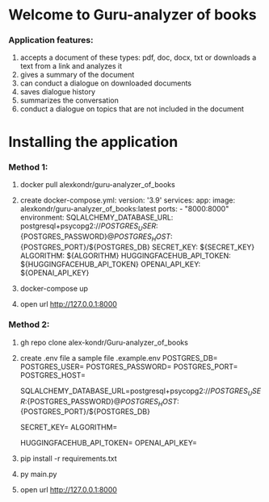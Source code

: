 # Welcome to Guru-analyzer of books

### Application features:
1. accepts a document of these types: pdf, doc, docx, txt or downloads a text from a link and analyzes it
2. gives a summary of the document
3. can conduct a dialogue on downloaded documents
4. saves dialogue history
5. summarizes the conversation
6. conduct a dialogue on topics that are not included in the document

# Installing the application

### Method 1:

1. docker pull alexkondr/guru-analyzer_of_books
2. create docker-compose.yml:
    version: '3.9'
    services:
      app:
        image: alexkondr/guru-analyzer_of_books:latest
        ports:
          - "8000:8000"
        environment:
          SQLALCHEMY_DATABASE_URL: postgresql+psycopg2://${POSTGRES_USER}:${POSTGRES_PASSWORD}@${POSTGRES_HOST}:${POSTGRES_PORT}/${POSTGRES_DB}
          SECRET_KEY: ${SECRET_KEY}
          ALGORITHM: ${ALGORITHM}
          HUGGINGFACEHUB_API_TOKEN: ${HUGGINGFACEHUB_API_TOKEN}
          OPENAI_API_KEY: ${OPENAI_API_KEY}

3. docker-compose up
4. open url http://127.0.0.1:8000

### Method 2:

1. gh repo clone alex-kondr/Guru-analyzer_of_books
2. create .env file a sample file .example.env
    POSTGRES_DB=
    POSTGRES_USER=
    POSTGRES_PASSWORD=
    POSTGRES_PORT=
    POSTGRES_HOST=

    SQLALCHEMY_DATABASE_URL=postgresql+psycopg2://${POSTGRES_USER}:${POSTGRES_PASSWORD}@${POSTGRES_HOST}:${POSTGRES_PORT}/${POSTGRES_DB}

    SECRET_KEY=
    ALGORITHM=

    HUGGINGFACEHUB_API_TOKEN=
    OPENAI_API_KEY=

3. pip install -r requirements.txt
4. py main.py
5. open url http://127.0.0.1:8000
